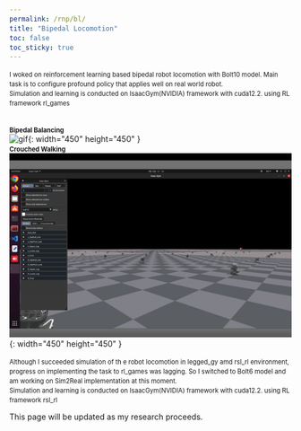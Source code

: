 ```yaml
---
permalink: /rnp/bl/
title: "Bipedal Locomotion"
toc: false
toc_sticky: true
---
```

<span style="font-size:0.8em;">
    I woked on reinforcement learning based bipedal robot locomotion with Bolt10 model. Main task is to configure profound policy that applies well on real world robot.
    <br>Simulation and learning is conducted on IsaacGym(NVIDIA) framework with cuda12.2. using RL framework rl_games
</span>

<br><span style="font-size:0.8em;">**Bipedal Balancing**</span><br>
![gif](/assets/images/walking_stand.gif){: width="450" height="450" }
<br><span style="font-size:0.8em;">**Crouched Walking**</span><br>
![gif](/assets/images/walking_crouch.gif){: width="450" height="450" }
<br>

<span style="font-size:0.8em;">
    Although I succeeded simulation of th e robot locomotion in legged_gy amd rsl_rl environment, progress on implementing the task to rl_games was lagging. So I switched to Bolt6 model and am working on Sim2Real implementation at this moment.
    <br>Simulation and learning is conducted on IsaacGym(NVIDIA) framework with cuda12.2. using RL framework rsl_rl
</span>


This page will be updated as my research proceeds.
